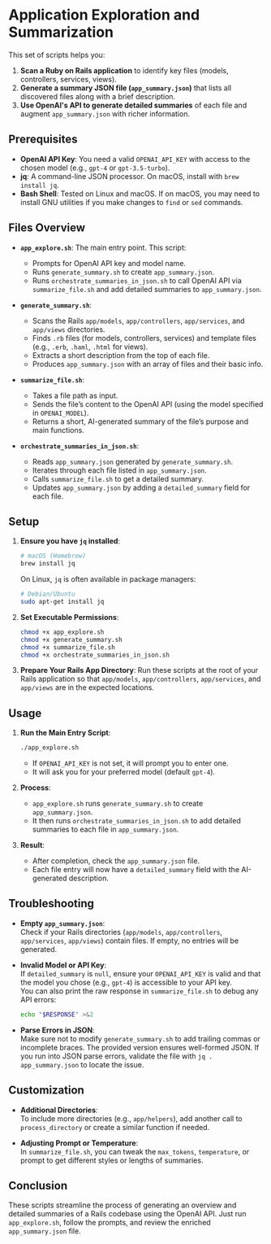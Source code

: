 # Application Exploration and Summarization

This set of scripts helps you:

1. **Scan a Ruby on Rails application** to identify key files (models, controllers, services, views).
2. **Generate a summary JSON file (`app_summary.json`)** that lists all discovered files along with a brief description.
3. **Use OpenAI's API to generate detailed summaries** of each file and augment `app_summary.json` with richer information.

## Prerequisites

- **OpenAI API Key**: You need a valid `OPENAI_API_KEY` with access to the chosen model (e.g., `gpt-4` or `gpt-3.5-turbo`).
- **jq**: A command-line JSON processor. On macOS, install with `brew install jq`.
- **Bash Shell**: Tested on Linux and macOS. If on macOS, you may need to install GNU utilities if you make changes to `find` or `sed` commands.

## Files Overview

- **`app_explore.sh`**: The main entry point. This script:
  - Prompts for OpenAI API key and model name.
  - Runs `generate_summary.sh` to create `app_summary.json`.
  - Runs `orchestrate_summaries_in_json.sh` to call OpenAI API via `summarize_file.sh` and add detailed summaries to `app_summary.json`.
  
- **`generate_summary.sh`**:
  - Scans the Rails `app/models`, `app/controllers`, `app/services`, and `app/views` directories.
  - Finds `.rb` files (for models, controllers, services) and template files (e.g., `.erb`, `.haml`, `.html` for views).
  - Extracts a short description from the top of each file.
  - Produces `app_summary.json` with an array of files and their basic info.
  
- **`summarize_file.sh`**:
  - Takes a file path as input.
  - Sends the file’s content to the OpenAI API (using the model specified in `OPENAI_MODEL`).
  - Returns a short, AI-generated summary of the file’s purpose and main functions.

- **`orchestrate_summaries_in_json.sh`**:
  - Reads `app_summary.json` generated by `generate_summary.sh`.
  - Iterates through each file listed in `app_summary.json`.
  - Calls `summarize_file.sh` to get a detailed summary.
  - Updates `app_summary.json` by adding a `detailed_summary` field for each file.

## Setup

1. **Ensure you have `jq` installed**:
   ```bash
   # macOS (Homebrew)
   brew install jq
   ```
   
   On Linux, `jq` is often available in package managers:
   ```bash
   # Debian/Ubuntu
   sudo apt-get install jq
   ```

2. **Set Executable Permissions**:
   ```bash
   chmod +x app_explore.sh
   chmod +x generate_summary.sh
   chmod +x summarize_file.sh
   chmod +x orchestrate_summaries_in_json.sh
   ```

3. **Prepare Your Rails App Directory**:
   Run these scripts at the root of your Rails application so that `app/models`, `app/controllers`, `app/services`, and `app/views` are in the expected locations.

## Usage

1. **Run the Main Entry Script**:
   ```bash
   ./app_explore.sh
   ```
   
   - If `OPENAI_API_KEY` is not set, it will prompt you to enter one.
   - It will ask you for your preferred model (default `gpt-4`).

2. **Process**:
   - `app_explore.sh` runs `generate_summary.sh` to create `app_summary.json`.
   - It then runs `orchestrate_summaries_in_json.sh` to add detailed summaries to each file in `app_summary.json`.

3. **Result**:
   - After completion, check the `app_summary.json` file.
   - Each file entry will now have a `detailed_summary` field with the AI-generated description.

## Troubleshooting

- **Empty `app_summary.json`**:  
  Check if your Rails directories (`app/models`, `app/controllers`, `app/services`, `app/views`) contain files. If empty, no entries will be generated.
  
- **Invalid Model or API Key**:  
  If `detailed_summary` is `null`, ensure your `OPENAI_API_KEY` is valid and that the model you chose (e.g., `gpt-4`) is accessible to your API key.  
  You can also print the raw response in `summarize_file.sh` to debug any API errors:
  ```bash
  echo "$RESPONSE" >&2
  ```

- **Parse Errors in JSON**:  
  Make sure not to modify `generate_summary.sh` to add trailing commas or incomplete braces. The provided version ensures well-formed JSON. If you run into JSON parse errors, validate the file with `jq . app_summary.json` to locate the issue.

## Customization

- **Additional Directories**:  
  To include more directories (e.g., `app/helpers`), add another call to `process_directory` or create a similar function if needed.

- **Adjusting Prompt or Temperature**:  
  In `summarize_file.sh`, you can tweak the `max_tokens`, `temperature`, or prompt to get different styles or lengths of summaries.

## Conclusion

These scripts streamline the process of generating an overview and detailed summaries of a Rails codebase using the OpenAI API. Just run `app_explore.sh`, follow the prompts, and review the enriched `app_summary.json` file.